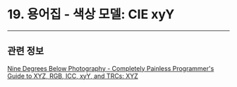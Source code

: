 # 19. 용어집 - 색상 모델: CIE xyY

*** 

## 관련 정보

[Nine Degrees Below Photography - Completely Painless Programmer's Guide to XYZ, RGB, ICC, xyY, and TRCs: XYZ](https://ninedegreesbelow.com/photography/xyz-rgb.html#XYZ)

